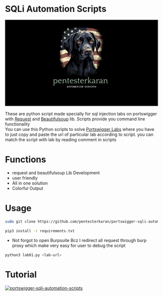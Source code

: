 # SQLi Automation Scripts

![logo](https://github.com/pentesterkaran/portswigger-sqli-automation-scripts/blob/main/logo/logooo.png)

These are python script made specially for sql injection labs on portswigger with [Request](https://pypi.org/project/requests/) and [Beautifulsoup](https://pypi.org/project/beautifulsoup4/) lib. Scripts provide you command line functionality <br>
You can use this Python scripts to solve [Portswigger Labs](https://portswigger.net/web-security/all-labs) where you have to just copy and paste the url of particular lab according to script.
you can match the script with lab by reading comment in scripts

# Functions
 * request and beautifulsoup Lib Development
 * user friendly 
 * All in one solution
 * Colorful Output
 
# Usage 
```sh
sudo git clone https://github.com/pentesterkaran/portswigger-sqli-automation-scripts.git
```
```sh
pip3 install -r requirements.txt
```
* Not forgot to open Burpsuite Bcz I redirect all request through burp proxy which make very easy for user to debug the script
```sh
python3 lab01.py <lab-url>
```

# Tutorial
[![portswigger-sqli-automation-scripts](https://img.youtube.com/vi/b5b4RuoASms/hqdefault.jpg)](https://www.youtube.com/embed/b5b4RuoASms)